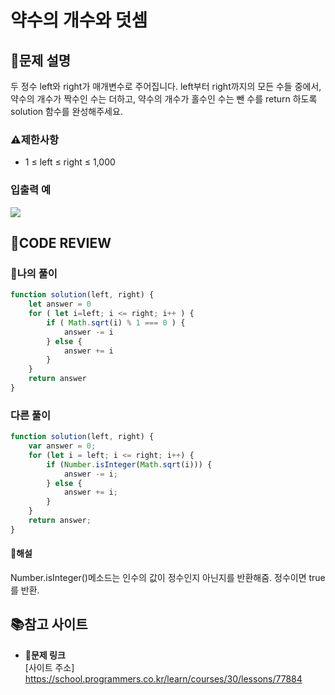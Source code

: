 # 약수의 개수와 덧셈

## **📝문제 설명**
두 정수 left와 right가 매개변수로 주어집니다. left부터 right까지의 모든 수들 중에서, 약수의 개수가 짝수인 수는 더하고, 약수의 개수가 홀수인 수는 뺀 수를 return 하도록 solution 함수를 완성해주세요.
### **⚠제한사항**
- 1 ≤ left ≤ right ≤ 1,000
### **입출력 예**
![](https://velog.velcdn.com/images/ssori0421/post/1edb9a45-82e6-42db-894b-bb317b1c881c/image.png)

## **🧐CODE REVIEW**
### **🧾나의 풀이**

```js
function solution(left, right) {
    let answer = 0
    for ( let i=left; i <= right; i++ ) {
        if ( Math.sqrt(i) % 1 === 0 ) {
            answer -= i 
        } else {
            answer += i
        }
    }
    return answer
}
```
### **다른 풀이**

```js
function solution(left, right) {
    var answer = 0;
    for (let i = left; i <= right; i++) {
        if (Number.isInteger(Math.sqrt(i))) {
            answer -= i;
        } else {
            answer += i;
        }
    }
    return answer;
}
```
#### **📝해설**
Number.isInteger()메소드는 인수의 값이 정수인지 아닌지를 반환해줌. 정수이면 true를 반환.
## 📚참고 사이트

- **🔗문제 링크**<br/>
[사이트 주소]
https://school.programmers.co.kr/learn/courses/30/lessons/77884